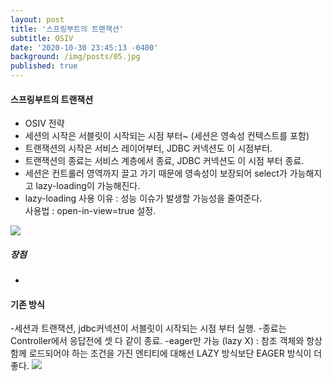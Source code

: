 ```yaml
---
layout: post
title: '스프링부트의 트랜잭션'
subtitle: OSIV
date: '2020-10-30 23:45:13 -0400'
background: /img/posts/05.jpg
published: true
---
```


#### 스프링부트의 트랜잭션
- OSIV 전략
- 세션의 시작은 서블릿이 시작되는 시점 부터~ (세션은 영속성 컨텍스트를 포함)
- 트랜잭션의 시작은 서비스 레이어부터, JDBC 커넥션도 이 시점부터.
- 트랜잭션의 종료는 서비스 계층에서 종료, JDBC 커넥션도 이 시점 부터 종료.
- 세션은 컨트롤러 영역까지 끌고 가기 때문에 영속성이 보장되어 select가 가능해지고 lazy-loading이 가능해진다.
- lazy-loading 사용 이유 : 성능 이슈가 발생할 가능성을 줄여준다.   
사용법 : open-in-view=true 설정.
<img src="https://user-images.githubusercontent.com/61040284/100190366-6fc4bf00-2f31-11eb-9fa5-a70a765ed952.png">

##### 장점
-
#### 기존 방식
-세션과 트랜잭션, jdbc커넥션이 서블릿이 시작되는 시점 부터 실행.
-종료는 Controller에서 응답전에 셋 다 같이 종료.
-eager만 가능 (lazy X) : 참조 객체와 항상 함께 로드되어야 하는 조건을 가진 엔티티에 대해선 LAZY 방식보단 EAGER 방식이 더 좋다.
<img src="https://user-images.githubusercontent.com/61040284/100191928-5c672300-2f34-11eb-91fc-02f698f7189c.png">
